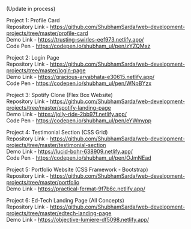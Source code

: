 (Update in process)

Project 1: Profile Card  
Repository Link - https://github.com/ShubhamSarda/web-development-projects/tree/master/profile-card  
Demo Link - https://trusting-swirles-eef973.netlify.app/  
Code Pen - https://codepen.io/shubham_ul/pen/zYZQMxz  

Project 2: Login Page  
Repository Link -  https://github.com/ShubhamSarda/web-development-projects/tree/master/login-page  
Demo Link - https://gracious-aryabhata-e30615.netlify.app/  
Code Pen - https://codepen.io/shubham_ul/pen/WNpBYzx  

Project 3: Spotify Clone (Flex Box Website)  
Repository Link -  https://github.com/ShubhamSarda/web-development-projects/tree/master/spotify-landing-page  
Demo Link - https://jolly-ride-2bb97f.netlify.app/  
Code Pen -  https://codepen.io/shubham_ul/pen/eYWmypp  

Project 4: Testimonial Section (CSS Grid)  
Repository Link -  https://github.com/ShubhamSarda/web-development-projects/tree/master/testimonial-section  
Demo Link - https://lucid-bohr-638909.netlify.app/  
Code Pen - https://codepen.io/shubham_ul/pen/OJmNEad  

Project 5: Portfolio Website (CSS Framework - Bootstrap)  
Repository Link - https://github.com/ShubhamSarda/web-development-projects/tree/master/portfolio   
Demo Link - https://practical-fermat-9f7b6c.netlify.app/  

Project 6: Ed-Tech Landing Page (All Concepts)  
Repository Link - https://github.com/ShubhamSarda/web-development-projects/tree/master/edtech-landing-page    
Demo Link - https://objective-lumiere-df5098.netlify.app/  

